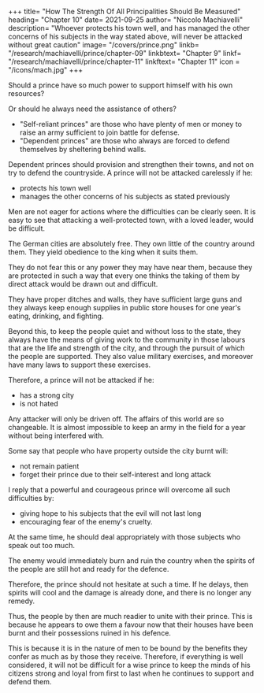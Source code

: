 +++
title= "How The Strength Of All Principalities Should Be Measured"
heading= "Chapter 10"
date= 2021-09-25
author= "Niccolo Machiavelli"
description= "Whoever protects his town well, and has managed the other concerns of his subjects in the way stated above, will never be attacked without great caution"
image= "/covers/prince.png"
linkb= "/research/machiavelli/prince/chapter-09"
linkbtext= "Chapter 9"
linkf= "/research/machiavelli/prince/chapter-11"
linkftext= "Chapter 11"
icon = "/icons/mach.jpg"
+++


Should a prince have so much power to support himself with his own resources? 

Or should he always need the assistance of others?

- "Self-reliant princes" are those <!-- who are able to support themselves by their own resources as those --> who have plenty of men or money to raise an army sufficient to join battle for defense. <!-- against any one who comes to attack them.  -->
- "Dependent princes" are those who always <!-- need of others as those who cannot show themselves against the enemy in the field, but --> are forced to defend themselves by sheltering behind walls. 

Dependent princes should <!-- The first case has been discussed, but we will speak of it again should it come up. In the second case one can say nothing except to encourage such princes to --> provision and strengthen their towns, and not on try to defend the countryside. A prince will not be attacked carelessly if he:
- protects his town well
- manages the other concerns of his subjects as stated previously


Men are not eager for actions where the difficulties can be clearly seen. It is easy to see that attacking a well-protected town, with a loved leader, would be difficult.

The German cities are absolutely free. They own little of the country around them. They yield obedience to the king when it suits them. 

They do not fear this or any power they may have near them, because they are protected in such a way that every one thinks the taking of them by direct attack would be drawn out and difficult. 

They have proper ditches and walls, they have sufficient large guns and they always keep enough supplies in public store houses for one year's eating, drinking, and fighting.

Beyond this, to keep the people quiet and without loss to the state, they always have the means of giving work to the community in those labours that are the life and strength of the city, and through the pursuit of which the people are supported. They also value military exercises, and moreover have many laws to support these exercises.

Therefore, a prince will not be attacked if he:
- has a strong city
- is not hated 

Any attacker will only be driven off. The affairs of this world are so changeable. It is almost impossible to keep an army in the field for a year without being interfered with.

Some say that people who have property outside the city burnt will:
- not remain patient
- forget their prince due to their self-interest and long attack

I reply that a powerful and courageous prince will overcome all such difficulties by:
- giving hope to his subjects that the evil will not last long
- encouraging fear of the enemy's cruelty. 

At the same time, he should deal appropriately with those subjects who speak out too much.

The enemy would immediately burn and ruin the country when the spirits of the people are still hot and ready for the defence. 

Therefore, the prince should not hesitate at such a time. If he delays, then spirits will cool and the damage is already done, and there is no longer any remedy. 

Thus, the people by then are much readier to unite with their prince. This is because he appears to owe them a favour now that their houses have been burnt and their possessions ruined in his defence. 

This is because it is in the nature of men to be bound by the benefits they confer as much as by those they receive. Therefore, if everything is well considered, it will not be difficult for a wise prince to keep the minds of his citizens strong and loyal from first to last when he continues to support and defend them.

